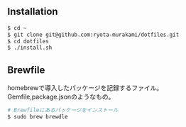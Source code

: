 ## Installation

```sh
$ cd ~
$ git clone git@github.com:ryota-murakami/dotfiles.git
$ cd dotfiles
$ ./install.sh
```

## Brewfile
homebrewで導入したパッケージを記録するファイル。  
Gemfile,package.jsonのようなもの。

```sh
# Brewfileにあるパッケージをインストール
$ sudo brew brewdle
```
